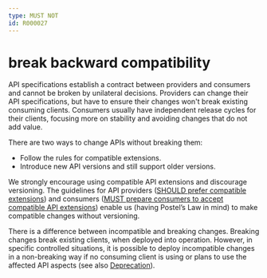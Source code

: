 ```yaml
---
type: MUST NOT
id: R000027
---
```


# break backward compatibility

API specifications establish a contract between providers and consumers and cannot be broken by unilateral decisions.
Providers can change their API specifications, but have to ensure their changes won't break existing consuming clients.
Consumers usually have independent release cycles for their clients, focusing more on stability and avoiding changes that do not add value.

There are two ways to change APIs without breaking them:

- Follow the rules for compatible extensions.
- Introduce new API versions and still support older versions.

We strongly encourage using compatible API extensions and discourage versioning.
The guidelines for API providers ([SHOULD prefer compatible extensions](@guidelines/R000028)) and consumers ([MUST prepare consumers to accept compatible API extensions](@guidelines/R000029)) enable us (having Postel’s Law in mind) to make compatible changes without versioning.

There is a difference between incompatible and breaking changes. Breaking changes break existing clients, when deployed into operation.
However, in specific controlled situations, it is possible to deploy incompatible changes in a non-breaking way if no consuming client is using or plans to use the affected API aspects (see also [Deprecation](../030_Deprecation/000_index.md)).
